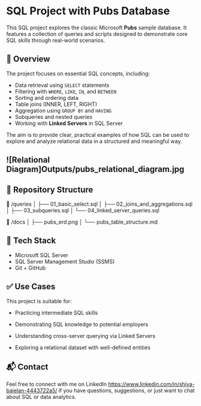 # SQL Project with Pubs Database

This SQL project explores the classic Microsoft **Pubs** sample database. It features a collection of queries and scripts designed to demonstrate core SQL skills through real-world scenarios.

## 📌 Overview

The project focuses on essential SQL concepts, including:

- Data retrieval using `SELECT` statements
- Filtering with `WHERE`, `LIKE`, `IN`, and `BETWEEN`
- Sorting and ordering data
- Table joins (INNER, LEFT, RIGHT)
- Aggregation using `GROUP BY` and `HAVING`
- Subqueries and nested queries
- Working with **Linked Servers** in SQL Server

The aim is to provide clear, practical examples of how SQL can be used to explore and analyze relational data in a structured and meaningful way.

![Relational Diagram]Outputs/pubs_relational_diagram.jpg
---

## 📂 Repository Structure

📁 /queries │ ├── 01_basic_select.sql │ ├── 02_joins_and_aggregations.sql │ ├── 03_subqueries.sql │ └── 04_linked_server_queries.sql

📁 /docs │ ├── pubs_erd.png │ └── pubs_table_structure.md

## 🧰 Tech Stack

- Microsoft SQL Server
- SQL Server Management Studio (SSMS)
- Git + GitHub
  
## ✅ Use Cases

This project is suitable for:
- Practicing intermediate SQL skills

- Demonstrating SQL knowledge to potential employers

- Understanding cross-server querying via Linked Servers

- Exploring a relational dataset with well-defined entities

 ## 📬 Contact
Feel free to connect with me on LinkedIn  https://www.linkedin.com/in/shiva-bajelan-4443722a5/ if you have questions, suggestions, or just want to chat about SQL or data analytics. 
